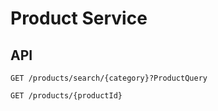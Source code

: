 # Product Service


## API
```
GET /products/search/{category}?ProductQuery
```

```
GET /products/{productId}
```

```mermaid

```